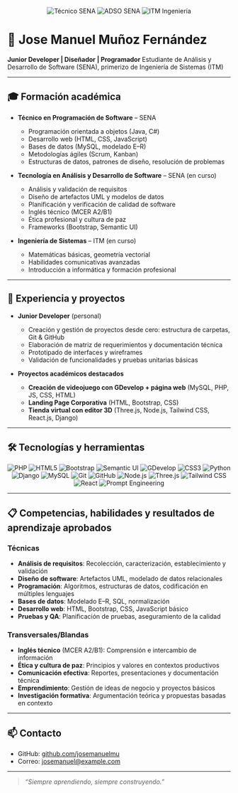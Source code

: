 <!--
  ___       _                     
 / _ \ _ _ (_) __ _ _  _ ___ _ _
| (_) | ' \| |/ _` | || / -_) '_|
 \___/|_||_|_|\__, |\_,_\___|_|  
               |___/             
-->

<p align="center">
  <img src="https://img.shields.io/badge/SENA-Técnico%20en%20Programación-blue" alt="Técnico SENA" />  
  <img src="https://img.shields.io/badge/SENA-Tecnología%20ADSO-blue" alt="ADSO SENA" />  
  <img src="https://img.shields.io/badge/ITM-Ingeniería%20de%20Sistemas-blue" alt="ITM Ingeniería" />
</p>

# 👤 Jose Manuel Muñoz Fernández

**Junior Developer | Diseñador | Programador**
Estudiante de Análisis y Desarrollo de Software (SENA), primerizo de Ingeniería de Sistemas (ITM)

---

## 🎓 Formación académica

* **Técnico en Programación de Software** – SENA

  * Programación orientada a objetos (Java, C#)
  * Desarrollo web (HTML, CSS, JavaScript)
  * Bases de datos (MySQL, modelado E–R)
  * Metodologías ágiles (Scrum, Kanban)
  * Estructuras de datos, patrones de diseño, resolución de problemas

* **Tecnología en Análisis y Desarrollo de Software** – SENA (en curso)

  * Análisis y validación de requisitos
  * Diseño de artefactos UML y modelos de datos
  * Planificación y verificación de calidad de software
  * Inglés técnico (MCER A2/B1)
  * Ética profesional y cultura de paz
  * Frameworks (Bootstrap, Semantic UI)

* **Ingeniería de Sistemas** – ITM (en curso)

  * Matemáticas básicas, geometría vectorial
  * Habilidades comunicativas avanzadas
  * Introducción a informática y formación profesional

---

## 💼 Experiencia y proyectos

* **Junior Developer** (personal)

  * Creación y gestión de proyectos desde cero: estructura de carpetas, Git & GitHub
  * Elaboración de matriz de requerimientos y documentación técnica
  * Prototipado de interfaces y wireframes
  * Validación de funcionalidades y pruebas unitarias básicas

* **Proyectos académicos destacados**

  * **Creación de videojuego con GDevelop + página web** (MySQL, PHP, JS, CSS, HTML)
  * **Landing Page Corporativa** (HTML, Bootstrap, CSS)
  * **Tienda virtual con editor 3D** (Three.js, Node.js, Tailwind CSS, React.js, Django)

---

## 🛠️ Tecnologías y herramientas

<p align="center">
  <img src="https://img.shields.io/badge/PHP-777BB4?style=flat&logo=php&logoColor=white" alt="PHP" />
  <img src="https://img.shields.io/badge/HTML5-E34F26?style=flat&logo=html5&logoColor=white" alt="HTML5" />
  <img src="https://img.shields.io/badge/Bootstrap-563D7C?style=flat&logo=bootstrap&logoColor=white" alt="Bootstrap" />
  <img src="https://img.shields.io/badge/Semantic_UI-363636?style=flat&logo=semantic-ui&logoColor=white" alt="Semantic UI" />
  <img src="https://img.shields.io/badge/GDevelop-23C5D1?style=flat&logo=game-controller&logoColor=white" alt="GDevelop" />
  <img src="https://img.shields.io/badge/CSS3-1572B6?style=flat&logo=css3&logoColor=white" alt="CSS3" />
  <img src="https://img.shields.io/badge/Python-3776AB?style=flat&logo=python&logoColor=white" alt="Python" />
  <img src="https://img.shields.io/badge/Django-092E20?style=flat&logo=django&logoColor=white" alt="Django" />
  <img src="https://img.shields.io/badge/MySQL-4479A1?style=flat&logo=mysql&logoColor=white" alt="MySQL" />
  <img src="https://img.shields.io/badge/Git-F05032?style=flat&logo=git&logoColor=white" alt="Git" />
  <img src="https://img.shields.io/badge/GitHub-181717?style=flat&logo=github&logoColor=white" alt="GitHub" />
  <img src="https://img.shields.io/badge/Node.js-339933?style=flat&logo=node.js&logoColor=white" alt="Node.js" />
  <img src="https://img.shields.io/badge/Three.js-000000?style=flat&logo=three.js&logoColor=white" alt="Three.js" />
  <img src="https://img.shields.io/badge/Tailwind_CSS-38B2AC?style=flat&logo=tailwind-css&logoColor=white" alt="Tailwind CSS" />
  <img src="https://img.shields.io/badge/React-61DAFB?style=flat&logo=react&logoColor=white" alt="React" />
  <img src="https://img.shields.io/badge/Prompt_Engineering-lightgrey?style=flat&logo=chatgpt&logoColor=white" alt="Prompt Engineering" />
</p>

---

## 📋 Competencias, habilidades y resultados de aprendizaje aprobados

### Técnicas

* **Análisis de requisitos**: Recolección, caracterización, establecimiento y validación
* **Diseño de software**: Artefactos UML, modelado de datos relacionales
* **Programación**: Algoritmos, estructuras de datos, codificación en múltiples lenguajes
* **Bases de datos**: Modelado E–R, SQL, normalización
* **Desarrollo web**: HTML, Bootstrap, CSS, JavaScript básico
* **Pruebas y QA**: Planificación de pruebas, aseguramiento de la calidad

### Transversales/Blandas

* **Inglés técnico** (MCER A2/B1): Comprensión e intercambio de información
* **Ética y cultura de paz**: Principios y valores en contextos productivos
* **Comunicación efectiva**: Reportes, presentaciones y documentación técnica
* **Emprendimiento**: Gestión de ideas de negocio y proyectos básicos
* **Investigación formativa**: Argumentación teórica y propuestas basadas en contexto

---

## 📫 Contacto

* GitHub: [github.com/josemanuelmu](https://github.com/josemanuelmu)
* Correo: [josemanuel@example.com](mailto:josemanuel@example.com)

---

> *“Siempre aprendiendo, siempre construyendo.”*

